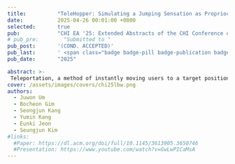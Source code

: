 ```yaml
---
title:          "TeleHopper: Simulating a Jumping Sensation as Proprioceptive Feedback for Teleportation in Virtual Reality via Electrical Muscle Stimulation"
date:           2025-04-26 00:01:00 +0800
selected:       true
pub:            "CHI EA '25: Extended Abstracts of the CHI Conference on Human Factors in Computing Systems"
# pub_pre:        "Submitted to "
pub_post:       '(COND. ACCEPTED)'
pub_last:       ' <span class="badge badge-pill badge-publication badge-success">Spotlight</span>'
pub_date:       "2025"

abstract: >-
 Teleportation, a method of instantly moving users to a target position, has become a widely adopted locomotion method in virtual reality. However, the lack of proprioceptive feedback for teleportation can diminish presence and increase workload, thereby limiting the overall user experience. In this study, we propose TeleHopper, a system that enhances the teleportation experience by simulating the sense of jumping during teleportation through Electrical Muscle Stimulation-based haptic feedback. TeleHopper induces leg movements resembling a jumping motion and adjusts stimulation intensity based on travel distance, creating a realistic proprioceptive perception of leaping through space during teleportation. Experimental results evaluating TeleHopper's user experience showed a significant enhancement in sense of presence, as well as a significant reduction in mental workload. Through this study, we demonstrate TeleHopper's ability to deliver compelling proprioceptive feedback in teleportation, with varying stimulation intensity enhancing realism and aiding travel distance estimation.
cover: /assets/images/covers/chi25lbw.png
authors:
  - Juwon Um
  - Bocheon Gim
  - Seongjun Kang
  - Yumin Kang
  - Eunki Jeon
  - Seungjun Kim
#links:
  #Paper: https://dl.acm.org/doi/full/10.1145/3613905.3650746
  #Presentation: https://www.youtube.com/watch?v=GwLwPICaMsA
---
```

